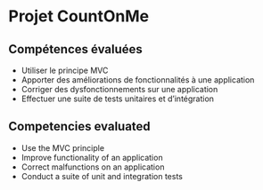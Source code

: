# Projet CountOnMe

**Compétences évaluées**
-

- Utiliser le principe MVC
- Apporter des améliorations de fonctionnalités à une application
- Corriger des dysfonctionnements sur une application
- Effectuer une suite de tests unitaires et d’intégration

**Competencies evaluated**
-

- Use the MVC principle
- Improve functionality of an application
- Correct malfunctions on an application
- Conduct a suite of unit and integration tests